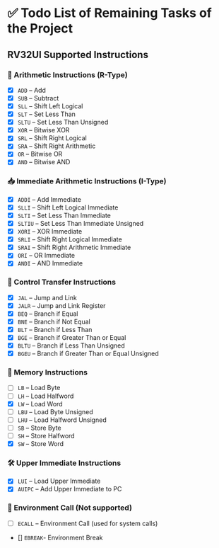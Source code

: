 # ✅ Todo List of Remaining Tasks of the Project

## RV32UI Supported Instructions

### 🧮 Arithmetic Instructions (R-Type)
- [x] `ADD` – Add
- [x] `SUB` – Subtract
- [x] `SLL` – Shift Left Logical
- [x] `SLT` – Set Less Than
- [x] `SLTU` – Set Less Than Unsigned
- [x] `XOR` – Bitwise XOR
- [x] `SRL` – Shift Right Logical
- [x] `SRA` – Shift Right Arithmetic
- [x] `OR` – Bitwise OR
- [x] `AND` – Bitwise AND

### 📥 Immediate Arithmetic Instructions (I-Type)
- [x] `ADDI` – Add Immediate
- [x] `SLLI` – Shift Left Logical Immediate
- [x] `SLTI` – Set Less Than Immediate
- [x] `SLTIU` – Set Less Than Immediate Unsigned
- [x] `XORI` – XOR Immediate
- [x] `SRLI` – Shift Right Logical Immediate
- [x] `SRAI` – Shift Right Arithmetic Immediate
- [x] `ORI` – OR Immediate
- [x] `ANDI` – AND Immediate

### 🧠 Control Transfer Instructions
- [x] `JAL` – Jump and Link
- [x] `JALR` – Jump and Link Register
- [x] `BEQ` – Branch if Equal
- [x] `BNE` – Branch if Not Equal
- [x] `BLT` – Branch if Less Than
- [x] `BGE` – Branch if Greater Than or Equal
- [x] `BLTU` – Branch if Less Than Unsigned
- [x] `BGEU` – Branch if Greater Than or Equal Unsigned

### 💾 Memory Instructions
- [ ] `LB` – Load Byte
- [ ] `LH` – Load Halfword
- [x] `LW` – Load Word
- [ ] `LBU` – Load Byte Unsigned
- [ ] `LHU` – Load Halfword Unsigned
- [ ] `SB` – Store Byte
- [ ] `SH` – Store Halfword
- [x] `SW` – Store Word

### 🛠️ Upper Immediate Instructions
- [x] `LUI` – Load Upper Immediate
- [x] `AUIPC` – Add Upper Immediate to PC

### 🧾 Environment Call (Not supported)
- [ ] `ECALL` – Environment Call (used for system calls)
- [] `EBREAK`- Environment Break
